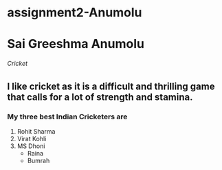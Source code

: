 # assignment2-Anumolu

# Sai Greeshma Anumolu
###### Cricket
I like cricket as it is a difficult and **thrilling** game that calls for a lot of **strength** and stamina.
------
### My three best Indian Cricketers are
1. Rohit Sharma
2. Virat Kohli
3. MS Dhoni
    * Raina
    * Bumrah
